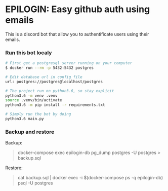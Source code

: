 # EPILOGIN: Easy github auth using emails

This is a discord bot that allow you to authentificate users using their emails.

### Run this bot localy

```bash
# First get a postgresql server running on your computer
$ docker run --rm -p 5432:5432 postgres

# Edit database url in config file
url: postgres://postgres@localhost/postgres

# The project run on python3.6, so stay explicit
python3.6 -m venv .venv
source .venv/bin/activate
python3.6 -m pip install -r requirements.txt

# Simply run the bot by doing
python3.6 main.py
```

### Backup and restore

Backup:
> docker-compose exec epilogin-db pg_dump postgres -U postgres  > backup.sql

Restore:
> cat backup.sql | docker exec -i $(docker-compose ps -q epilogin-db) psql -U postgres
